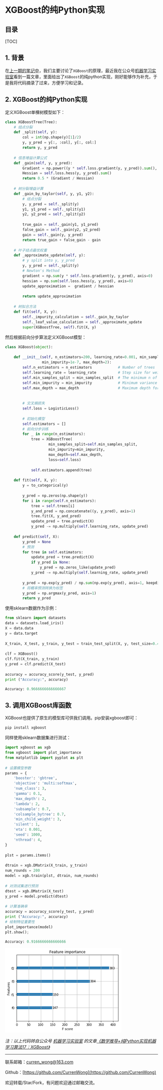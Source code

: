 XGBoost的纯Python实现
===

目录
---

[TOC]

## 1. 背景

在[上一期的笔记中](https://blog.csdn.net/qq_41729780/article/details/105172787)，我们主要讨论了`XGBoost`的原理，最近我在公众号[机器学习实验室](https://mp.weixin.qq.com/s/C565yhe4OTqSgt687JtaZg)看到一篇文章，里面给出了`XGBoost`的纯python实现，刚好能够作为补充，于是我将代码摘录了过来，方便学习和记录。

## 2. XGBoost的纯Python实现

定义XGBoost单棵树模型如下：

```python
class XGBoostTree(Tree):
    # 结点分裂
    def _split(self, y):
        col = int(np.shape(y)[1]/2)
        y, y_pred = y[:, :col], y[:, col:]
        return y, y_pred

    # 信息增益计算公式
    def _gain(self, y, y_pred):
        Gradient = np.power((y * self.loss.gradient(y, y_pred)).sum(), 2)
        Hessian = self.loss.hess(y, y_pred).sum()
        return 0.5 * (Gradient / Hessian)

    # 树分裂增益计算
    def _gain_by_taylor(self, y, y1, y2):
        # 结点分裂
        y, y_pred = self._split(y)
        y1, y1_pred = self._split(y1)
        y2, y2_pred = self._split(y2)

        true_gain = self._gain(y1, y1_pred)
        false_gain = self._gain(y2, y2_pred)
        gain = self._gain(y, y_pred)
        return true_gain + false_gain - gain

    # 叶子结点最优权重
    def _approximate_update(self, y):
        # y split into y, y_pred
        y, y_pred = self._split(y)
        # Newton's Method
        gradient = np.sum(y * self.loss.gradient(y, y_pred), axis=0)
        hessian = np.sum(self.loss.hess(y, y_pred), axis=0)
        update_approximation =  gradient / hessian

        return update_approximation

    # 树拟合方法
    def fit(self, X, y):
        self._impurity_calculation = self._gain_by_taylor
        self._leaf_value_calculation = self._approximate_update
        super(XGBoostTree, self).fit(X, y)
```

然后根据前向分步算法定义XGBoost模型：

```python
class XGBoost(object):

    def __init__(self, n_estimators=200, learning_rate=0.001, min_samples_split=2,
                 min_impurity=1e-7, max_depth=2):
        self.n_estimators = n_estimators            # Number of trees
        self.learning_rate = learning_rate          # Step size for weight update
        self.min_samples_split = min_samples_split  # The minimum n of sampels to justify split
        self.min_impurity = min_impurity            # Minimum variance reduction to continue
        self.max_depth = max_depth                  # Maximum depth for tree


        # 交叉熵损失
        self.loss = LogisticLoss()

        # 初始化模型
        self.estimators = []
        # 前向分步训练
        for _ in range(n_estimators):
            tree = XGBoostTree(
                    min_samples_split=self.min_samples_split,
                    min_impurity=min_impurity,
                    max_depth=self.max_depth,
                    loss=self.loss)

            self.estimators.append(tree)

    def fit(self, X, y):
        y = to_categorical(y)

        y_pred = np.zeros(np.shape(y))
        for i in range(self.n_estimators):
            tree = self.trees[i]
            y_and_pred = np.concatenate((y, y_pred), axis=1)
            tree.fit(X, y_and_pred)
            update_pred = tree.predict(X)
            y_pred -= np.multiply(self.learning_rate, update_pred)

    def predict(self, X):
        y_pred = None
        # 预测
        for tree in self.estimators:
            update_pred = tree.predict(X)
            if y_pred is None:
                y_pred = np.zeros_like(update_pred)
            y_pred -= np.multiply(self.learning_rate, update_pred)

        y_pred = np.exp(y_pred) / np.sum(np.exp(y_pred), axis=1, keepdims=True)
        # 将概率预测转换为标签
        y_pred = np.argmax(y_pred, axis=1)
        return y_pred
```

使用sklearn数据作为示例：

```python
from sklearn import datasets
data = datasets.load_iris()
X = data.data
y = data.target

X_train, X_test, y_train, y_test = train_test_split(X, y, test_size=0.4, seed=2)  

clf = XGBoost()
clf.fit(X_train, y_train)
y_pred = clf.predict(X_test)

accuracy = accuracy_score(y_test, y_pred)
print ("Accuracy:", accuracy)
```

```python
Accuracy: 0.9666666666666667
```

## 3. 调用XGBoost库函数

XGBoost也提供了原生的模型库可供我们调用。pip安装xgboost即可：

```python
pip install xgboost
```

同样使用sklearn数据集进行测试：

```python
import xgboost as xgb
from xgboost import plot_importance
from matplotlib import pyplot as plt

# 设置模型参数
params = {
    'booster': 'gbtree',
    'objective': 'multi:softmax',
    'num_class': 3,
    'gamma': 0.1,
    'max_depth': 2,
    'lambda': 2,
    'subsample': 0.7,
    'colsample_bytree': 0.7,
    'min_child_weight': 3,
    'silent': 1,
    'eta': 0.001,
    'seed': 1000,
    'nthread': 4,
}

plst = params.items()

dtrain = xgb.DMatrix(X_train, y_train)
num_rounds = 200
model = xgb.train(plst, dtrain, num_rounds)

# 对测试集进行预测
dtest = xgb.DMatrix(X_test)
y_pred = model.predict(dtest)

# 计算准确率
accuracy = accuracy_score(y_test, y_pred)
print ("Accuracy:", accuracy)
# 绘制特征重要性
plot_importance(model)
plt.show();
```

```python
Accuracy: 0.9166666666666666
```

![effect_measure](../../img/算法学习笔记/机器学习算法/XGBoost/effect_measure.png)

_注：以上代码转自公众号 [机器学习实验室](https://mp.weixin.qq.com/s/C565yhe4OTqSgt687JtaZg) 的文章[《数学推导+纯Python实现机器学习算法17：XGBoost》](https://mp.weixin.qq.com/s/C565yhe4OTqSgt687JtaZg)_

---

联系邮箱：curren_wong@163.com

Github：[https://github.com/CurrenWong](https://github.com/CurrenWong)

欢迎转载/Star/Fork，有问题欢迎通过邮箱交流。
